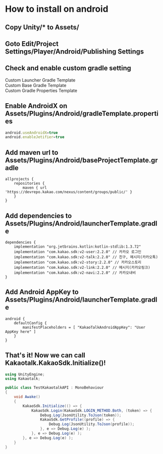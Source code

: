 # How to install on android

## Copy Unity/* to Assets/  

## Goto Edit/Project Settings/Player/Android/Publishing Settings  

## Check and enable custom gradle setting  
Custom Launcher Gradle Template  
Custom Base Gradle Template  
Custom Gradle Properties Template  

## Enable AndroidX on Assets/Plugins/Android/gradleTemplate.properties
```js
android.useAndroidX=true
android.enableJetifier=true
```  
## Add maven url to Assets/Plugins/Android/baseProjectTemplate.gradle
```Gradle
allprojects {
    repositories {
        maven { url 'https://devrepo.kakao.com/nexus/content/groups/public/' }
    }
}
```  
## Add dependencies to Assets/Plugins/Android/launcherTemplate.gradle
```Gradle
dependencies {
    implementation "org.jetbrains.kotlin:kotlin-stdlib:1.3.72"
    implementation "com.kakao.sdk:v2-user:2.2.0" // 카카오 로그인
    implementation "com.kakao.sdk:v2-talk:2.2.0" // 친구, 메시지(카카오톡)
    implementation "com.kakao.sdk:v2-story:2.2.0" // 카카오스토리
    implementation "com.kakao.sdk:v2-link:2.2.0" // 메시지(카카오링크)
    implementation "com.kakao.sdk:v2-navi:2.2.0" // 카카오내비
}
```  
## Add Android AppKey to Assets/Plugins/Android/launcherTemplate.gradle
```Gradle
android {
    defaultConfig {
        manifestPlaceholders = [ "KakaoTalkAndroidAppKey": "User AppKey here" ]
    }
}
```  
  
## That's it! Now we can call Kakaotalk.KakaoSdk.Initialize()!
```C#
using UnityEngine;
using Kakaotalk;

public class TestKakaotalkAPI : MonoBehaviour
{
    void Awake()
    {
        KakaoSdk.Initialize(() => {
            KakaoSdk.Login(KakaoSdk.LOGIN_METHOD.Both, (token) => {
                Debug.Log(JsonUtility.ToJson(token));
                KakaoSdk.GetProfile((profile) => {
                    Debug.Log(JsonUtility.ToJson(profile));
                }, e => Debug.Log(e) );
            }, e => Debug.Log(e) );
        }, e => Debug.Log(e) );
    }
}
```